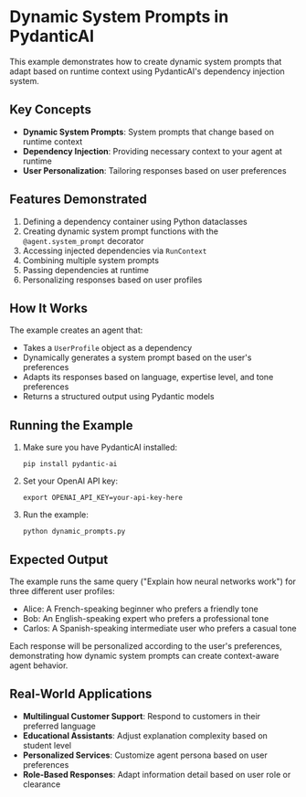 # Dynamic System Prompts in PydanticAI

This example demonstrates how to create dynamic system prompts that adapt based on runtime context using PydanticAI's dependency injection system.

## Key Concepts

- **Dynamic System Prompts**: System prompts that change based on runtime context
- **Dependency Injection**: Providing necessary context to your agent at runtime
- **User Personalization**: Tailoring responses based on user preferences

## Features Demonstrated

1. Defining a dependency container using Python dataclasses
2. Creating dynamic system prompt functions with the `@agent.system_prompt` decorator
3. Accessing injected dependencies via `RunContext`
4. Combining multiple system prompts
5. Passing dependencies at runtime
6. Personalizing responses based on user profiles

## How It Works

The example creates an agent that:
- Takes a `UserProfile` object as a dependency
- Dynamically generates a system prompt based on the user's preferences
- Adapts its responses based on language, expertise level, and tone preferences
- Returns a structured output using Pydantic models

## Running the Example

1. Make sure you have PydanticAI installed:
   ```
   pip install pydantic-ai
   ```

2. Set your OpenAI API key:
   ```
   export OPENAI_API_KEY=your-api-key-here
   ```

3. Run the example:
   ```
   python dynamic_prompts.py
   ```

## Expected Output

The example runs the same query ("Explain how neural networks work") for three different user profiles:
- Alice: A French-speaking beginner who prefers a friendly tone
- Bob: An English-speaking expert who prefers a professional tone
- Carlos: A Spanish-speaking intermediate user who prefers a casual tone

Each response will be personalized according to the user's preferences, demonstrating how dynamic system prompts can create context-aware agent behavior.

## Real-World Applications

- **Multilingual Customer Support**: Respond to customers in their preferred language
- **Educational Assistants**: Adjust explanation complexity based on student level
- **Personalized Services**: Customize agent persona based on user preferences
- **Role-Based Responses**: Adapt information detail based on user role or clearance